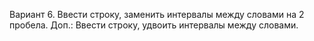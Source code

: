 Вариант 6. Ввести строку, заменить интервалы между словами на 2 пробела.
           Доп.: Ввести строку, удвоить интервалы между словами.

